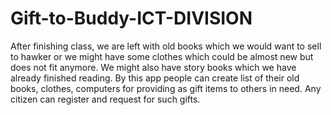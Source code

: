 # Gift-to-Buddy-ICT-DIVISION
After finishing class, we are left with old books which we would want to sell to hawker or we might have some clothes which could be almost new but does not fit anymore. We might also have story books which we have already finished reading. By this app people can create list of their old books, clothes, computers for providing as gift items to others in need. Any citizen can register and request for such gifts.

